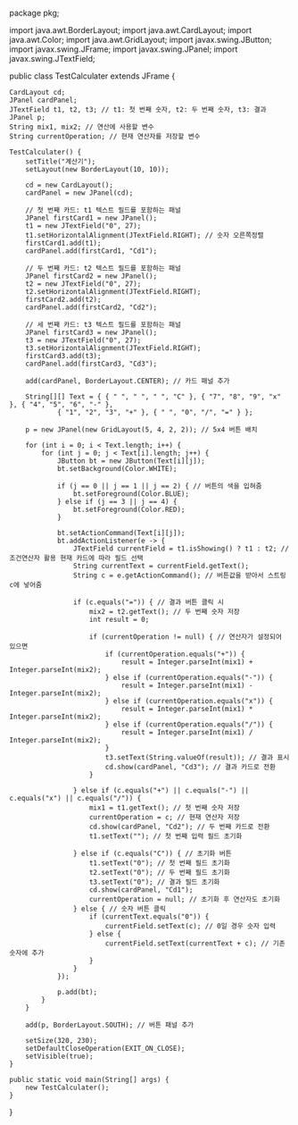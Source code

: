 package pkg;

import java.awt.BorderLayout;
import java.awt.CardLayout;
import java.awt.Color;
import java.awt.GridLayout;
import javax.swing.JButton;
import javax.swing.JFrame;
import javax.swing.JPanel;
import javax.swing.JTextField;

public class TestCalculater extends JFrame {

	CardLayout cd;
	JPanel cardPanel;
	JTextField t1, t2, t3; // t1: 첫 번째 숫자, t2: 두 번째 숫자, t3: 결과
	JPanel p;
	String mix1, mix2; // 연산에 사용할 변수
	String currentOperation; // 현재 연산자를 저장할 변수

	TestCalculater() {
		setTitle("계산기");
		setLayout(new BorderLayout(10, 10));

		cd = new CardLayout();
		cardPanel = new JPanel(cd);

		// 첫 번째 카드: t1 텍스트 필드를 포함하는 패널
		JPanel firstCard1 = new JPanel();
		t1 = new JTextField("0", 27);
		t1.setHorizontalAlignment(JTextField.RIGHT); // 숫자 오른쪽정렬
		firstCard1.add(t1);
		cardPanel.add(firstCard1, "Cd1");

		// 두 번째 카드: t2 텍스트 필드를 포함하는 패널
		JPanel firstCard2 = new JPanel();
		t2 = new JTextField("0", 27);
		t2.setHorizontalAlignment(JTextField.RIGHT);
		firstCard2.add(t2);
		cardPanel.add(firstCard2, "Cd2");

		// 세 번째 카드: t3 텍스트 필드를 포함하는 패널
		JPanel firstCard3 = new JPanel();
		t3 = new JTextField("0", 27);
		t3.setHorizontalAlignment(JTextField.RIGHT);
		firstCard3.add(t3);
		cardPanel.add(firstCard3, "Cd3");

		add(cardPanel, BorderLayout.CENTER); // 카드 패널 추가

		String[][] Text = { { " ", " ", " ", "C" }, { "7", "8", "9", "x" }, { "4", "5", "6", "-" },
				{ "1", "2", "3", "+" }, { " ", "0", "/", "=" } };

		p = new JPanel(new GridLayout(5, 4, 2, 2)); // 5x4 버튼 배치

		for (int i = 0; i < Text.length; i++) {
			for (int j = 0; j < Text[i].length; j++) {
				JButton bt = new JButton(Text[i][j]);
				bt.setBackground(Color.WHITE);

				if (j == 0 || j == 1 || j == 2) { // 버튼의 색을 입혀줌
					bt.setForeground(Color.BLUE);
				} else if (j == 3 || j == 4) {
					bt.setForeground(Color.RED);
				}

				bt.setActionCommand(Text[i][j]);
				bt.addActionListener(e -> {
					JTextField currentField = t1.isShowing() ? t1 : t2; // 조건연산자 활용 현재 카드에 따라 필드 선택
					String currentText = currentField.getText();
					String c = e.getActionCommand(); // 버튼값을 받아서 스트링 c에 넣어줌

					if (c.equals("=")) { // 결과 버튼 클릭 시
						mix2 = t2.getText(); // 두 번째 숫자 저장
						int result = 0;

						if (currentOperation != null) { // 연산자가 설정되어 있으면
							if (currentOperation.equals("+")) {
								result = Integer.parseInt(mix1) + Integer.parseInt(mix2);
							} else if (currentOperation.equals("-")) {
								result = Integer.parseInt(mix1) - Integer.parseInt(mix2);
							} else if (currentOperation.equals("x")) {
								result = Integer.parseInt(mix1) * Integer.parseInt(mix2);
							} else if (currentOperation.equals("/")) {
								result = Integer.parseInt(mix1) / Integer.parseInt(mix2);
							}
							t3.setText(String.valueOf(result)); // 결과 표시
							cd.show(cardPanel, "Cd3"); // 결과 카드로 전환
						}

					} else if (c.equals("+") || c.equals("-") || c.equals("x") || c.equals("/")) {
						mix1 = t1.getText(); // 첫 번째 숫자 저장
						currentOperation = c; // 현재 연산자 저장
						cd.show(cardPanel, "Cd2"); // 두 번째 카드로 전환
						t1.setText(""); // 첫 번째 입력 필드 초기화

					} else if (c.equals("C")) { // 초기화 버튼
						t1.setText("0"); // 첫 번째 필드 초기화
						t2.setText("0"); // 두 번째 필드 초기화
						t3.setText("0"); // 결과 필드 초기화
						cd.show(cardPanel, "Cd1");
						currentOperation = null; // 초기화 후 연산자도 초기화
					} else { // 숫자 버튼 클릭
						if (currentText.equals("0")) {
							currentField.setText(c); // 0일 경우 숫자 입력
						} else {
							currentField.setText(currentText + c); // 기존 숫자에 추가
						}
					}
				});

				p.add(bt);
			}
		}

		add(p, BorderLayout.SOUTH); // 버튼 패널 추가

		setSize(320, 230);
		setDefaultCloseOperation(EXIT_ON_CLOSE);
		setVisible(true);
	}

	public static void main(String[] args) {
		new TestCalculater();
	}
}
